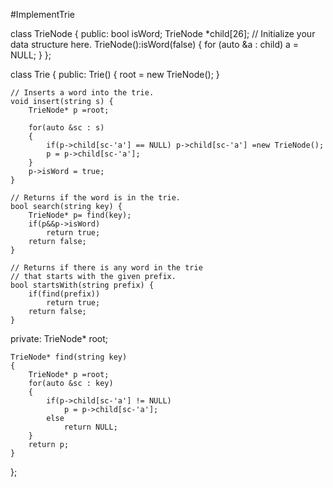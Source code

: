 #ImplementTrie


class TrieNode {
public:
	bool isWord;
    TrieNode *child[26];
    // Initialize your data structure here.
    TrieNode():isWord(false) {
        for (auto &a : child) a = NULL;
    }
};

class Trie {
public:
    Trie() {
        root = new TrieNode();
    }

    // Inserts a word into the trie.
    void insert(string s) {
        TrieNode* p =root;

		for(auto &sc : s)
		{
			if(p->child[sc-'a'] == NULL) p->child[sc-'a'] =new TrieNode();
			p = p->child[sc-'a'];
		}
		p->isWord = true;
    }

    // Returns if the word is in the trie.
    bool search(string key) {
        TrieNode* p= find(key);
        if(p&&p->isWord)
			return true;
		return false;
    }

    // Returns if there is any word in the trie
    // that starts with the given prefix.
    bool startsWith(string prefix) {
        if(find(prefix))
			return true;
		return false;
    }
private:
    TrieNode* root;

	TrieNode* find(string key)
	{
		TrieNode* p =root;
		for(auto &sc : key)
		{
			if(p->child[sc-'a'] != NULL)
				p = p->child[sc-'a'];
			else
				return NULL;
		}
		return p;
	}
};

